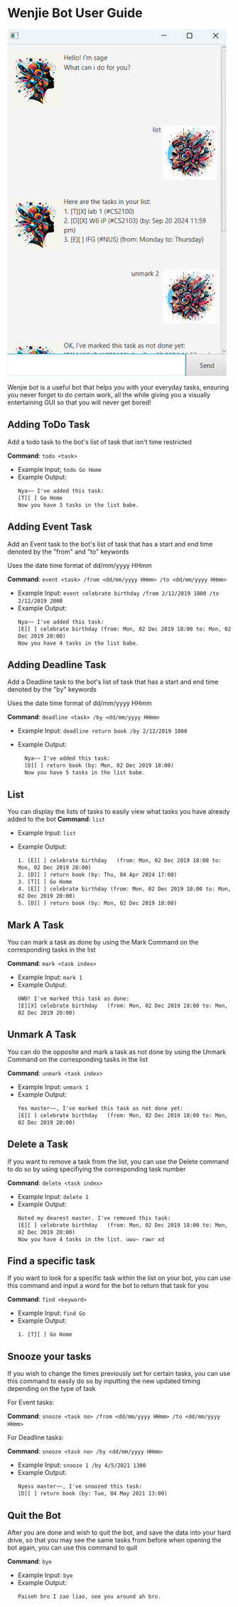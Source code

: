 # Wenjie Bot User Guide

![UI.png](UI.png)

Wenjie bot is a useful bot that helps you with your everyday tasks, ensuring you never forget to do certain work, 
all the while giving you a visually entertaining GUI so that you will never get bored!

## Adding ToDo Task
Add a todo task to the bot's list of task that isn't time restricted

**__Command__**: `todo <task>`

- Example Input; `todo Go Home`
- Example Output:
  ```
  Nya~~ I've added this task:
  [T][ ] Go Home
  Now you have 3 tasks in the list babe.
  ```

## Adding Event Task
Add an Event task to the bot's list of task that has a start and end time denoted by the "from" and "to" keywords

Uses the date time format of dd/mm/yyyy HHmm

**__Command__**: `event <task> /from <dd/mm/yyyy HHmm> /to <dd/mm/yyyy HHmm>`

- Example Input: `event celebrate birthday /from 2/12/2019 1800 /to 2/12/2019 2000`
- Example Output: 
  ```
  Nya~~ I've added this task:
  [E][ ] celebrate birthday (from: Mon, 02 Dec 2019 18:00 to: Mon, 02 Dec 2019 20:00)
  Now you have 4 tasks in the list babe.
  ```


## Adding Deadline Task

Add a Deadline task to the bot's list of task that has a start and end time denoted by the "by" keywords

Uses the date time format of dd/mm/yyyy HHmm

**__Command__**: `deadline <task> /by <dd/mm/yyyy HHmm>`

- Example Input: `deadline return book /by 2/12/2019 1800`

- Example Output:
  ```
    Nya~~ I've added this task:
    [D][ ] return book (by: Mon, 02 Dec 2019 18:00)
    Now you have 5 tasks in the list babe.
  ```

## List
You can display the lists of tasks to easily view what tasks you have already added to the bot
**__Command__**: `list`

- Example Input: `list`

- Example Output:
  ```
  1. [E][ ] celebrate birthday   (from: Mon, 02 Dec 2019 18:00 to: Mon, 02 Dec 2019 20:00)
  2. [D][ ] return book (by: Thu, 04 Apr 2024 17:00)
  3. [T][ ] Go Home
  4. [E][ ] celebrate birthday (from: Mon, 02 Dec 2019 18:00 to: Mon, 02 Dec 2019 20:00)
  5. [D][ ] return book (by: Mon, 02 Dec 2019 18:00)

  ```

## Mark A Task
You can mark a task as done by using the Mark Command on the corresponding tasks in the list

**__Command__**: `mark <task index>`

- Example Input: `mark 1`
- Example Output:
  ```
  UWU! I've marked this task as done:
  [E][X] celebrate birthday   (from: Mon, 02 Dec 2019 18:00 to: Mon, 02 Dec 2019 20:00)

  ```

## Unmark A Task
You can do the opposite and mark a task as not done by using the Unmark Command on the corresponding tasks in the list

**__Command__**: `unmark <task index>`

- Example Input: `unmark 1`
- Example Output:
  ```
  Yes master~~, I've marked this task as not done yet:
  [E][ ] celebrate birthday   (from: Mon, 02 Dec 2019 18:00 to: Mon, 02 Dec 2019 20:00)

  ```

## Delete a Task
If you want to remove a task from the list, you can use the Delete command to do so by using specifiying the 
corresponding task number

**__Command__**: `delete <task index>`

- Example Input: `delete 1`
- Example Output:
  ```
  Noted my dearest master. I've removed this task:
  [E][ ] celebrate birthday   (from: Mon, 02 Dec 2019 18:00 to: Mon, 02 Dec 2019 20:00)
  Now you have 4 tasks in the list. uwu~ rawr xd
  ```
  
## Find a specific task
If you want to look for a specific task within the list on your bot, you can use this command and input a word for 
the bot to return that task for you

**__Command__**: `find <keyword>`

- Example Input: `find Go`
- Example Output:
  ```
  1. [T][ ] Go Home
  ```
  
## Snooze your tasks
If you wish to change the times previously set for certain tasks, you can use this command to easily do so by
inputting the new updated timing depending on the type of task

For Event tasks:

**__Command__**: `snooze <task no> /from <dd/mm/yyyy HHmm> /to <dd/mm/yyyy HHmm>`

For Deadline tasks:

**__Command__**: `snooze <task no> /by <dd/mm/yyyy HHmm>`

- Example Input: `snooze 1 /by 4/5/2021 1300`
- Example Output:
  ```
  Nyess master~~, I've snoozed this task:
  [D][ ] return book (by: Tue, 04 May 2021 13:00)

  ```

## Quit the Bot
After you are done and wish to quit the bot, and save the data into your hard drive, so that you
may see the same tasks from before when opening the bot again, you can use this command to quit

**__Command__**: `bye`

- Example Input: `bye`
- Example Output:
  ```
  Paiseh bro I zao liao, see you around ah bro.

  ```
  

